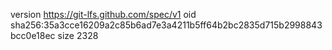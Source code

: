 version https://git-lfs.github.com/spec/v1
oid sha256:35a3cce16209a2c85b6ad7e3a4211b5ff64b2bc2835d715b2998843bcc0e18ec
size 2328

